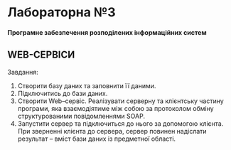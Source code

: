 # Лабораторна №3
#### Програмне забезпечення розподілених інформаційних систем
## WEB-СЕРВІСИ

Завдання:
1. Створити базу даних та заповнити її даними.
2. Підключитись до бази даних.
3. Створити Web–сервіс. Реалізувати серверну та клієнтську частину програми, яка взаємодіятиме між собою за протоколом обміну структурованими повідомленнями SOAP.
4. Запустити сервер та підключиться до нього за допомогою клієнта. При зверненні клієнта до сервера, сервер повинен надіслати результат – вміст бази даних із предметної області.